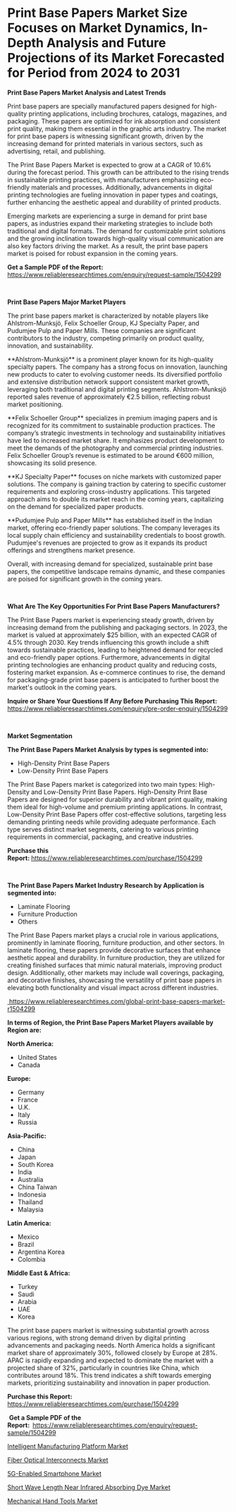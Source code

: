 <p><h1>Print Base Papers Market Size Focuses on Market Dynamics, In-Depth Analysis and Future Projections of its Market Forecasted for Period from 2024 to 2031</h1></p><p><strong>Print Base Papers Market Analysis and Latest Trends</strong></p>
<p><p>Print base papers are specially manufactured papers designed for high-quality printing applications, including brochures, catalogs, magazines, and packaging. These papers are optimized for ink absorption and consistent print quality, making them essential in the graphic arts industry. The market for print base papers is witnessing significant growth, driven by the increasing demand for printed materials in various sectors, such as advertising, retail, and publishing.</p><p>The Print Base Papers Market is expected to grow at a CAGR of 10.6% during the forecast period. This growth can be attributed to the rising trends in sustainable printing practices, with manufacturers emphasizing eco-friendly materials and processes. Additionally, advancements in digital printing technologies are fueling innovation in paper types and coatings, further enhancing the aesthetic appeal and durability of printed products. </p><p>Emerging markets are experiencing a surge in demand for print base papers, as industries expand their marketing strategies to include both traditional and digital formats. The demand for customizable print solutions and the growing inclination towards high-quality visual communication are also key factors driving the market. As a result, the print base papers market is poised for robust expansion in the coming years.</p></p>
<p><strong>Get a Sample PDF of the Report:&nbsp;</strong> <a href="https://www.reliableresearchtimes.com/enquiry/request-sample/1504299?utm_campaign=1386&utm_medium=2&utm_source=Github&utm_content=ia&utm_term=13102024&utm_id=print-base-papers">https://www.reliableresearchtimes.com/enquiry/request-sample/1504299</a></p>
<p>&nbsp;</p>
<p><strong>Print Base Papers Major Market Players</strong></p>
<p><p>The print base papers market is characterized by notable players like Ahlstrom-Munksjö, Felix Schoeller Group, KJ Specialty Paper, and Pudumjee Pulp and Paper Mills. These companies are significant contributors to the industry, competing primarily on product quality, innovation, and sustainability.</p><p>**Ahlstrom-Munksjö** is a prominent player known for its high-quality specialty papers. The company has a strong focus on innovation, launching new products to cater to evolving customer needs. Its diversified portfolio and extensive distribution network support consistent market growth, leveraging both traditional and digital printing segments. Ahlstrom-Munksjö reported sales revenue of approximately €2.5 billion, reflecting robust market positioning.</p><p>**Felix Schoeller Group** specializes in premium imaging papers and is recognized for its commitment to sustainable production practices. The company’s strategic investments in technology and sustainability initiatives have led to increased market share. It emphasizes product development to meet the demands of the photography and commercial printing industries. Felix Schoeller Group’s revenue is estimated to be around €600 million, showcasing its solid presence.</p><p>**KJ Specialty Paper** focuses on niche markets with customized paper solutions. The company is gaining traction by catering to specific customer requirements and exploring cross-industry applications. This targeted approach aims to double its market reach in the coming years, capitalizing on the demand for specialized paper products.</p><p>**Pudumjee Pulp and Paper Mills** has established itself in the Indian market, offering eco-friendly paper solutions. The company leverages its local supply chain efficiency and sustainability credentials to boost growth. Pudumjee's revenues are projected to grow as it expands its product offerings and strengthens market presence.</p><p>Overall, with increasing demand for specialized, sustainable print base papers, the competitive landscape remains dynamic, and these companies are poised for significant growth in the coming years.</p></p>
<p>&nbsp;</p>
<p><strong>What Are The Key Opportunities For Print Base Papers Manufacturers?</strong></p>
<p><p>The Print Base Papers market is experiencing steady growth, driven by increasing demand from the publishing and packaging sectors. In 2023, the market is valued at approximately $25 billion, with an expected CAGR of 4.5% through 2030. Key trends influencing this growth include a shift towards sustainable practices, leading to heightened demand for recycled and eco-friendly paper options. Furthermore, advancements in digital printing technologies are enhancing product quality and reducing costs, fostering market expansion. As e-commerce continues to rise, the demand for packaging-grade print base papers is anticipated to further boost the market's outlook in the coming years.</p></p>
<p><strong>Inquire or Share Your Questions If Any Before Purchasing This Report:</strong> <a href="https://www.reliableresearchtimes.com/enquiry/pre-order-enquiry/1504299?utm_campaign=1386&utm_medium=2&utm_source=Github&utm_content=ia&utm_term=13102024&utm_id=print-base-papers">https://www.reliableresearchtimes.com/enquiry/pre-order-enquiry/1504299</a></p>
<p>&nbsp;</p>
<p><strong>Market Segmentation</strong></p>
<p><strong>The Print Base Papers Market Analysis by types is segmented into:</strong></p>
<p><ul><li>High-Density Print Base Papers</li><li>Low-Density Print Base Papers</li></ul></p>
<p><p>The Print Base Papers market is categorized into two main types: High-Density and Low-Density Print Base Papers. High-Density Print Base Papers are designed for superior durability and vibrant print quality, making them ideal for high-volume and premium printing applications. In contrast, Low-Density Print Base Papers offer cost-effective solutions, targeting less demanding printing needs while providing adequate performance. Each type serves distinct market segments, catering to various printing requirements in commercial, packaging, and creative industries.</p></p>
<p><strong>Purchase this Report:&nbsp;</strong><a href="https://www.reliableresearchtimes.com/purchase/1504299?utm_campaign=1386&utm_medium=2&utm_source=Github&utm_content=ia&utm_term=13102024&utm_id=print-base-papers">https://www.reliableresearchtimes.com/purchase/1504299</a></p>
<p>&nbsp;</p>
<p><strong>The Print Base Papers Market Industry Research by Application is segmented into:</strong></p>
<p><ul><li>Laminate Flooring</li><li>Furniture Production</li><li>Others</li></ul></p>
<p><p>The Print Base Papers market plays a crucial role in various applications, prominently in laminate flooring, furniture production, and other sectors. In laminate flooring, these papers provide decorative surfaces that enhance aesthetic appeal and durability. In furniture production, they are utilized for creating finished surfaces that mimic natural materials, improving product design. Additionally, other markets may include wall coverings, packaging, and decorative finishes, showcasing the versatility of print base papers in elevating both functionality and visual impact across different industries.</p></p>
<p><a href="https://www.reliableresearchtimes.com/global-print-base-papers-market-r1504299?utm_campaign=1386&utm_medium=2&utm_source=Github&utm_content=ia&utm_term=13102024&utm_id=print-base-papers">&nbsp;https://www.reliableresearchtimes.com/global-print-base-papers-market-r1504299</a></p>
<p><strong>In terms of Region, the Print Base Papers Market Players available by Region are:</strong></p>
<p>
    <p> <strong> North America: </strong>
        <ul>
            <li>United States</li>
            <li>Canada</li>
        </ul>
        </p> 
    <p> <strong> Europe: </strong>
        <ul>
            <li>Germany</li>
            <li>France</li>
            <li>U.K.</li>
            <li>Italy</li>
            <li>Russia</li>
        </ul>
        </p> 
    <p> <strong> Asia-Pacific: </strong>
        <ul>
            <li>China</li>
            <li>Japan</li>
            <li>South Korea</li>
            <li>India</li>
            <li>Australia</li>
            <li>China Taiwan</li>
            <li>Indonesia</li>
            <li>Thailand</li>
            <li>Malaysia</li>
        </ul>
        </p> 
    <p> <strong> Latin America: </strong>
        <ul>
            <li>Mexico</li>
            <li>Brazil</li>
            <li>Argentina Korea</li>
            <li>Colombia</li>
        </ul>
        </p> 
    <p> <strong> Middle East & Africa: </strong>
        <ul>
            <li>Turkey</li>
            <li>Saudi</li>
            <li>Arabia</li>
            <li>UAE</li>
            <li>Korea</li>
        </ul>
    </p>
    </p>
<p><p>The print base papers market is witnessing substantial growth across various regions, with strong demand driven by digital printing advancements and packaging needs. North America holds a significant market share of approximately 30%, followed closely by Europe at 28%. APAC is rapidly expanding and expected to dominate the market with a projected share of 32%, particularly in countries like China, which contributes around 18%. This trend indicates a shift towards emerging markets, prioritizing sustainability and innovation in paper production.</p></p>
<p><strong>Purchase this Report: </strong><a href="https://www.reliableresearchtimes.com/purchase/1504299?utm_campaign=1386&utm_medium=2&utm_source=Github&utm_content=ia&utm_term=13102024&utm_id=print-base-papers">https://www.reliableresearchtimes.com/purchase/1504299</a></p>
<p>&nbsp;<strong>Get a Sample PDF of the Report:&nbsp;&nbsp;</strong><a href="https://www.reliableresearchtimes.com/enquiry/request-sample/1504299?utm_campaign=1386&utm_medium=2&utm_source=Github&utm_content=ia&utm_term=13102024&utm_id=print-base-papers">https://www.reliableresearchtimes.com/enquiry/request-sample/1504299</a></p>
<p><strong></strong></p>
<p><p><a href="https://www.linkedin.com/pulse/intelligent-manufacturing-platform-market-overview-forecast-ahfee?utm_campaign=1386&utm_medium=2&utm_source=Github&utm_content=ia&utm_term=13102024&utm_id=print-base-papers">Intelligent Manufacturing Platform Market</a></p><p><a href="https://www.linkedin.com/pulse/fiber-optical-interconnects-market-size-share-trends-analysis-q0nle?utm_campaign=1386&utm_medium=2&utm_source=Github&utm_content=ia&utm_term=13102024&utm_id=print-base-papers">Fiber Optical Interconnects Market</a></p><p><a href="https://www.linkedin.com/pulse/role-5g-enabled-smartphone-market-applications-video-callvoice-hbfff?utm_campaign=1386&utm_medium=2&utm_source=Github&utm_content=ia&utm_term=13102024&utm_id=print-base-papers">5G-Enabled Smartphone Market</a></p><p><a href="https://github.com/marloy8/Market-Research-Report-List-6/blob/main/short-wave-length-near-infrared-absorbing-dye-market.md?utm_campaign=1386&utm_medium=2&utm_source=Github&utm_content=ia&utm_term=13102024&utm_id=print-base-papers">Short Wave Length Near Infrared Absorbing Dye Market</a></p><p><a href="https://issuu.com/reportprime-2/docs/mechanical-hand-tools-market-size-2_ead366f553bb38?utm_campaign=1386&utm_medium=2&utm_source=Github&utm_content=ia&utm_term=13102024&utm_id=print-base-papers">Mechanical Hand Tools Market</a></p></p>